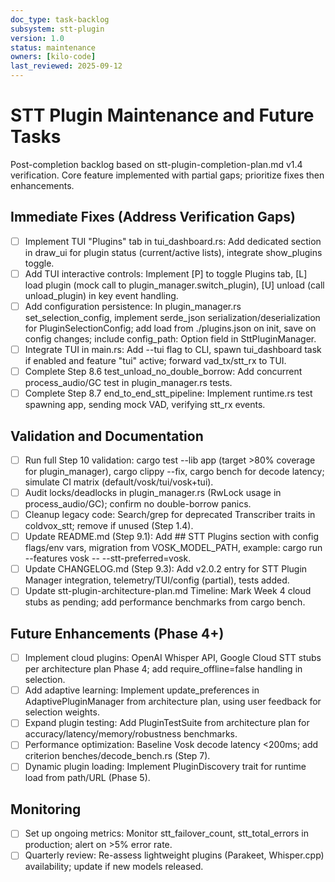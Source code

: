 ```yaml
---
doc_type: task-backlog
subsystem: stt-plugin
version: 1.0
status: maintenance
owners: [kilo-code]
last_reviewed: 2025-09-12
---
```


# STT Plugin Maintenance and Future Tasks

Post-completion backlog based on stt-plugin-completion-plan.md v1.4 verification. Core feature implemented with partial gaps; prioritize fixes then enhancements.

## Immediate Fixes (Address Verification Gaps)

- [ ] Implement TUI "Plugins" tab in tui_dashboard.rs: Add dedicated section in draw_ui for plugin status (current/active lists), integrate show_plugins toggle.
- [ ] Add TUI interactive controls: Implement [P] to toggle Plugins tab, [L] load plugin (mock call to plugin_manager.switch_plugin), [U] unload (call unload_plugin) in key event handling.
- [ ] Add configuration persistence: In plugin_manager.rs set_selection_config, implement serde_json serialization/deserialization for PluginSelectionConfig; add load from ./plugins.json on init, save on config changes; include config_path: Option<PathBuf> field in SttPluginManager.
- [ ] Integrate TUI in main.rs: Add --tui flag to CLI, spawn tui_dashboard task if enabled and feature "tui" active; forward vad_tx/stt_rx to TUI.
- [ ] Complete Step 8.6 test_unload_no_double_borrow: Add concurrent process_audio/GC test in plugin_manager.rs tests.
- [ ] Complete Step 8.7 end_to_end_stt_pipeline: Implement runtime.rs test spawning app, sending mock VAD, verifying stt_rx events.

## Validation and Documentation

- [ ] Run full Step 10 validation: cargo test --lib app (target >80% coverage for plugin_manager), cargo clippy --fix, cargo bench for decode latency; simulate CI matrix (default/vosk/tui/vosk+tui).
- [ ] Audit locks/deadlocks in plugin_manager.rs (RwLock usage in process_audio/GC); confirm no double-borrow panics.
- [ ] Cleanup legacy code: Search/grep for deprecated Transcriber traits in coldvox_stt; remove if unused (Step 1.4).
- [ ] Update README.md (Step 9.1): Add ## STT Plugins section with config flags/env vars, migration from VOSK_MODEL_PATH, example: cargo run --features vosk -- --stt-preferred=vosk.
- [ ] Update CHANGELOG.md (Step 9.3): Add v2.0.2 entry for STT Plugin Manager integration, telemetry/TUI/config (partial), tests added.
- [ ] Update stt-plugin-architecture-plan.md Timeline: Mark Week 4 cloud stubs as pending; add performance benchmarks from cargo bench.

## Future Enhancements (Phase 4+)

- [ ] Implement cloud plugins: OpenAI Whisper API, Google Cloud STT stubs per architecture plan Phase 4; add require_offline=false handling in selection.
- [ ] Add adaptive learning: Implement update_preferences in AdaptivePluginManager from architecture plan, using user feedback for selection weights.
- [ ] Expand plugin testing: Add PluginTestSuite from architecture plan for accuracy/latency/memory/robustness benchmarks.
- [ ] Performance optimization: Baseline Vosk decode latency <200ms; add criterion benches/decode_bench.rs (Step 7).
- [ ] Dynamic plugin loading: Implement PluginDiscovery trait for runtime load from path/URL (Phase 5).

## Monitoring

- [ ] Set up ongoing metrics: Monitor stt_failover_count, stt_total_errors in production; alert on >5% error rate.
- [ ] Quarterly review: Re-assess lightweight plugins (Parakeet, Whisper.cpp) availability; update if new models released.
